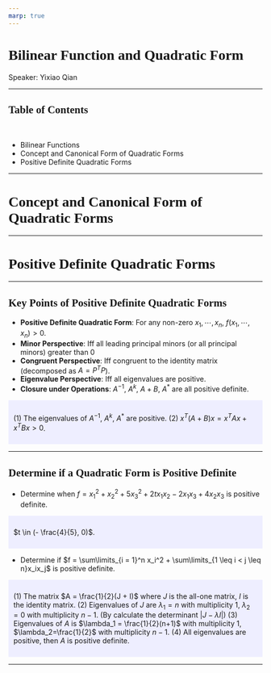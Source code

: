 ```yaml
---
marp: true
---
```

<style>
  section {
    font-family: 'LXGW Bright';
  }

  h1, h2, h3 {
    font-family: 'LXGW Bright';
  }
</style>
<style>
img[alt~="center"] {
  display: block;
  margin: 0 auto;
}
</style>
<style>
.note {
  background-color: #eef;
  padding: 10px;
  margin: 10px 0;
  text-align: left;
}
.trick {
  background-color: #fee;
  padding: 10px;
  margin: 10px 0;
  text-align: left;
}
</style>

# Bilinear Function and Quadratic Form

Speaker: Yixiao Qian

---

## Table of Contents

<br>

- Bilinear Functions
- Concept and Canonical Form of Quadratic Forms
- Positive Definite Quadratic Forms

---

# Concept and Canonical Form of Quadratic Forms

---

# Positive Definite Quadratic Forms

---

## Key Points of Positive Definite Quadratic Forms

- **Positive Definite Quadratic Form**: For any non-zero $x_1,\cdots,x_n$, $f(x_1,\cdots,x_n) > 0$.
- **Minor Perspective**: Iff all leading principal minors (or all principal minors) greater than $0$
- **Congruent Perspective**: Iff congruent to the identity matrix (decomposed as $A = P^TP$).
- **Eigenvalue Perspective**: Iff all eigenvalues are positive.
- **Closure under Operations**: $A^{-1}$, $A^k$, $A+B$, $A^{\ast}$ are all positive definite.

<div class=note>

(1) The eigenvalues of $A^{-1}$, $A^k$, $A^{\ast}$ are positive. (2) $x^T(A+B)x = x^TAx+x^TBx>0$.

</div>

---

## Determine if a Quadratic Form is Positive Definite

- Determine when $f = x_1^2 + x_2^2 + 5x_3^2 + 2tx_1x_2 - 2x_1x_3 + 4x_2x_3$ is positive definite.

<div class=note>

$t \in (- \frac{4}{5}, 0)$.

</div>

- Determine if $f = \sum\limits_{i = 1}^n x_i^2 + \sum\limits_{1 \leq i < j \leq n}x_ix_j$ is positive definite.

<div class=note>

(1) The matrix $A = \frac{1}{2}(J + I)$ where $J$ is the all-one matrix, $I$ is the identity matrix.
(2) Eigenvalues of $J$ are $\lambda_1=n$ with multiplicity $1$, $\lambda_2=0$ with multiplicity $n-1$. (By calculate the determinant $|J - \lambda I|$)
(3) Eigenvalues of $A$ is $\lambda_1 = \frac{1}{2}(n+1)$ with multiplicity $1$, $\lambda_2=\frac{1}{2}$ with multiplicity $n-1$.
(4) All eigenvalues are positive, then $A$ is positive definite.

</div>

---


